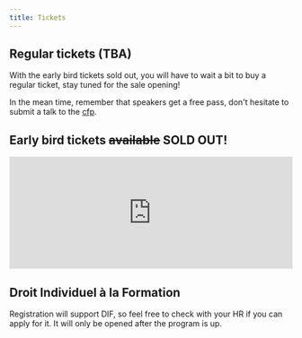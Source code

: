 ```yaml
---
title: Tickets
---
```


Regular tickets (TBA)
------------------
With the early bird tickets sold out, you will have to wait a bit to buy a regular ticket, stay tuned for the sale opening! 

In the mean time, remember that speakers get a free pass, don't hesitate to submit a talk to the [cfp](cfp.html). 

Early bird tickets <strike>available</strike> SOLD OUT!
------------------
<div style="width:100%; text-align:left;">
  <iframe src="http://www.eventbrite.com/tickets-external?eid=7490047935&ref=etckt" frameborder="0" height="200px" width="100%" vspace="0" hspace="0" marginheight="5" marginwidth="5" scrolling="no" allowtransparency="true"></iframe>
</div>


Droit Individuel à la Formation
------------------

Registration will support DIF, so feel free to check with your HR if you can apply for it. It will only be opened after the program is up. 
